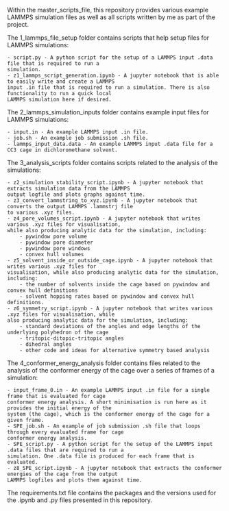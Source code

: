 Within the master_scripts_file, this repository provides various example LAMMPS simulation files as well as all scripts written by me as part of the project.


The 1_lammps_file_setup folder contains scripts that help setup files for LAMMPS simulations:

    - script.py - A python script for the setup of a LAMMPS input .data file that is required to run a 
    simulation.
    - z1_lammps_script_generation.ipynb - A jupyter notebook that is able to easily write and create a LAMMPS
    input .in file that is required to run a simulation. There is also functionality to run a quick local 
    LAMMPS simulation here if desired.


The 2_lammps_simulation_inputs folder contains example input files for LAMMPS simulations:

    - input.in - An example LAMMPS input .in file.
    - job.sh - An example job submission .sh file.
    - lammps_input_data.data - An example LAMMPS input .data file for a CC3 cage in dichloromethane solvent.


The 3_analysis_scripts folder contains scripts related to the analysis of the simulations:

    - z2_simulation_stability_script.ipynb - A jupyter notebook that extracts simulation data from the LAMMPS
    output logfile and plots graphs against time.
    - z3_convert_lammstring_to_xyz.ipynb - A jupyter notebook that converts the output LAMMPS .lammstrj file
    to various .xyz files.
    - z4_pore_volumes_script.ipynb - A jupyter notebook that writes various .xyz files for visualisation, 
    while also producing analytic data for the simulation, including: 
        - pywindow pore volume
        - pywindow pore diameter
        - pywindow pore windows
        - convex hull volumes
    - z5_solvent_inside_or_outside_cage.ipynb - A jupyter notebook that writes various .xyz files for 
    visualisation, while also producing analytic data for the simulation, including:
        - the number of solvents inside the cage based on pywindow and convex hull definitions
        - solvent hopping rates based on pywindow and convex hull definitions.
    - z6_symmetry_script.ipynb - A jupyter notebook that writes various .xyz files for visualisation, while
    also producing analytic data for the simulation, including:
        - standard deviations of the angles and edge lengths of the underlying polyhedron of the cage
        - tritopic-ditopic-tritopic angles
        - dihedral angles
        - other code and ideas for alternative symmetry based analysis
    

The 4_conformer_energy_analysis folder contains files related to the analysis of the conformer energy of the 
cage over a series of frames of a simulation:

    - input_frame_0.in - An example LAMMPS input .in file for a single frame that is evaluated for cage 
    conformer energy analysis. A short minimisation is run here as it provides the initial energy of the 
    system (the cage), which is the conformer energy of the cage for a given frame.
    - SPE_job.sh - An example of job submission .sh file that loops through every evaluated frame for cage 
    conformer energy analysis.
    - SPE_script.py - A python script for the setup of the LAMMPS input .data files that are required to run a 
    simulation. One .data file is produced for each frame that is evaluated.
    - z8_SPE_script.ipynb - A jupyter notebook that extracts the conformer energies of the cage from the output
    LAMMPS logfiles and plots them against time.


The requirements.txt file contains the packages and the versions used for the .ipynb and .py files presented 
in this repository.


